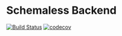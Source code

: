 # Schemaless Backend

[![Build Status](https://github.com/prijindal/schemaless-backend/actions/workflows/nodejs.yml/badge.svg)](https://github.com/prijindal/schemaless-backend/actions/workflows/nodejs.yml)
[![codecov](https://codecov.io/gh/prijindal/schemaless-backend/graph/badge.svg?token=FRXGELX20K)](https://codecov.io/gh/prijindal/schemaless-backend)
